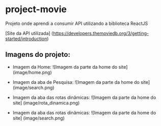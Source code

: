 # project-movie
Projeto onde aprendi a consumir API utilizando a biblioteca ReactJS

[Site da API utilizada] (https://developers.themoviedb.org/3/getting-started/introduction)

## Imagens do projeto:

* Imagem da Home:
    ![Imagem da parte da home do site] (image/home.png)

* Imagem da aba de Pesquisa:
    ![Imagem da parte da home do site] (image/search.png)

* Imagem da aba das rotas dinâmicas:
    ![Imagem da parte da home do site] (image/rota_dinamica.png)


* Imagem da aba das rotas dinâmicas:
    ![Imagem da parte da home do site] (image/search.png)

